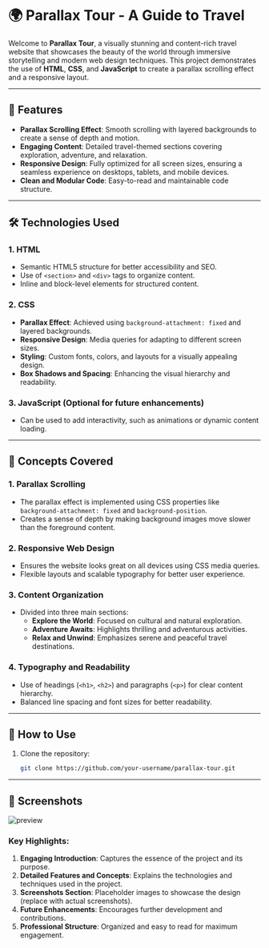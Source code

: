 # 🌍 Parallax Tour - A Guide to Travel

Welcome to **Parallax Tour**, a visually stunning and content-rich travel website that showcases the beauty of the world through immersive storytelling and modern web design techniques. This project demonstrates the use of **HTML**, **CSS**, and **JavaScript** to create a parallax scrolling effect and a responsive layout.

---

## 🚀 Features

- **Parallax Scrolling Effect**: Smooth scrolling with layered backgrounds to create a sense of depth and motion.
- **Engaging Content**: Detailed travel-themed sections covering exploration, adventure, and relaxation.
- **Responsive Design**: Fully optimized for all screen sizes, ensuring a seamless experience on desktops, tablets, and mobile devices.
- **Clean and Modular Code**: Easy-to-read and maintainable code structure.

---

## 🛠️ Technologies Used

### 1. **HTML**
   - Semantic HTML5 structure for better accessibility and SEO.
   - Use of `<section>` and `<div>` tags to organize content.
   - Inline and block-level elements for structured content.

### 2. **CSS**
   - **Parallax Effect**: Achieved using `background-attachment: fixed` and layered backgrounds.
   - **Responsive Design**: Media queries for adapting to different screen sizes.
   - **Styling**: Custom fonts, colors, and layouts for a visually appealing design.
   - **Box Shadows and Spacing**: Enhancing the visual hierarchy and readability.

### 3. **JavaScript** (Optional for future enhancements)
   - Can be used to add interactivity, such as animations or dynamic content loading.

---


## 📖 Concepts Covered

### 1. **Parallax Scrolling**
   - The parallax effect is implemented using CSS properties like `background-attachment: fixed` and `background-position`.
   - Creates a sense of depth by making background images move slower than the foreground content.

### 2. **Responsive Web Design**
   - Ensures the website looks great on all devices using CSS media queries.
   - Flexible layouts and scalable typography for better user experience.

### 3. **Content Organization**
   - Divided into three main sections:
     - **Explore the World**: Focused on cultural and natural exploration.
     - **Adventure Awaits**: Highlights thrilling and adventurous activities.
     - **Relax and Unwind**: Emphasizes serene and peaceful travel destinations.

### 4. **Typography and Readability**
   - Use of headings (`<h1>`, `<h2>`) and paragraphs (`<p>`) for clear content hierarchy.
   - Balanced line spacing and font sizes for better readability.

---

## 🌟 How to Use

1. Clone the repository:
   ```bash
   git clone https://github.com/your-username/parallax-tour.git

--- 

## 🎨 Screenshots

<img alt="preview" src="./preview.png">



### Key Highlights:
1. **Engaging Introduction**: Captures the essence of the project and its purpose.
2. **Detailed Features and Concepts**: Explains the technologies and techniques used in the project.
3. **Screenshots Section**: Placeholder images to showcase the design (replace with actual screenshots).
4. **Future Enhancements**: Encourages further development and contributions.
5. **Professional Structure**: Organized and easy to read for maximum engagement.

